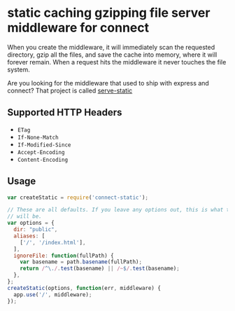 # static caching gzipping file server middleware for connect

When you create the middleware, it will immediately scan the requested
directory, gzip all the files, and save the cache into memory, where it
will forever remain. When a request hits the middleware it never touches
the file system.

Are you looking for the middleware that used to ship with express and connect?
That project is called [serve-static](https://github.com/expressjs/serve-static)

## Supported HTTP Headers

 * `ETag`
 * `If-None-Match`
 * `If-Modified-Since`
 * `Accept-Encoding`
 * `Content-Encoding`

## Usage

```js
var createStatic = require('connect-static');

// These are all defaults. If you leave any options out, this is what they
// will be.
var options = {
  dir: "public",
  aliases: [
    ['/', '/index.html'],
  ],
  ignoreFile: function(fullPath) {
    var basename = path.basename(fullPath);
    return /^\./.test(basename) || /~$/.test(basename);
  },
};
createStatic(options, function(err, middleware) {
  app.use('/', middleware);
});
```
